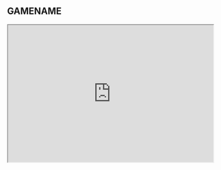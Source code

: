 ## GAMENAME

<iframe src="https://sfmemz.github.io/GAMENAME/" width="480" height="320">

<a href="/index.html">More Games</a>
